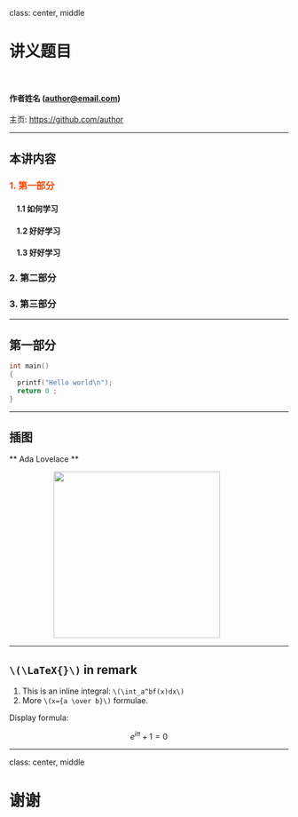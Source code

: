 class: center, middle

# 讲义题目

&nbsp;
&nbsp;

#### 作者姓名 (author@email.com)  

主页: https://github.com/author

---

## 本讲内容

### <font color="orangered">1. 第一部分</font>

#### &nbsp; &nbsp; 1.1 如何学习
#### &nbsp; &nbsp; 1.2 好好学习
#### &nbsp; &nbsp; 1.3 好好学习

### 2. 第二部分

### 3. 第三部分

---

## 第一部分

```c
int main()
{
  printf("Hello world\n");
  return 0 ;
}
```

---

## 插图

** Ada Lovelace **

<img src="https://upload.wikimedia.org/wikipedia/commons/9/95/Ada_Lovelace_color.svg" width=300 style="margin: 0px 80px">

---

## `\(\LaTeX{}\)` in remark


1. This is an inline integral: `\(\int_a^bf(x)dx\)`
2. More `\(x={a \over b}\)` formulae.

Display formula:

$$e^{i\pi} + 1 = 0$$

---

class: center, middle

# 谢谢
